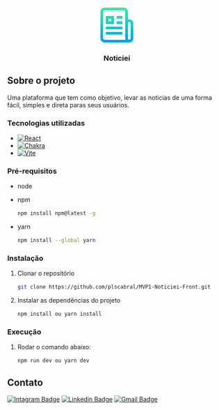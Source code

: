 <!-- PROJECT LOGO -->
<br />
<div align="center">
  <a href="https://github.com/plscabral/MVP1-Noticiei-Front">
    <img src="/public/favicon.png" alt="Logo" width="80" height="80">
  </a>

  <h3 align="center">Noticiei</h3>
</div>


<!-- ABOUT THE PROJECT -->
## Sobre o projeto

Uma plataforma que tem como objetivo, levar as noticias de uma forma fácil, simples e direta paras seus usuários.

### Tecnologias utilizadas

* [![React][React]][React-url]
* [![Chakra][Chakra]][Chakra-url]
* [![Vite][Vite]][Vite-url]

### Pré-requisitos

* node

* npm
  ```sh
  npm install npm@latest -g
  ```

* yarn
  ```sh
  npm install --global yarn
  ```

### Instalação

1. Clonar o repositório
   ```sh
   git clone https://github.com/plscabral/MVP1-Noticiei-Front.git
   ```
2. Instalar as dependências do projeto
   ```sh
   npm install ou yarn install
   ```

### Execução

1. Rodar o comando abaixo:
   ```sh
   npm run dev ou yarn dev
   ```

<!-- CONTACT -->
## Contato

[![Intagram Badge](https://img.shields.io/badge/-@plscabral-6633cc?style=flat-square&labelColor=6633cc&logo=instagram&logoColor=white&link=https://twitter.com/dieegosf)](https://www.instagram.com/plscabral/)
[![Linkedin Badge](https://img.shields.io/badge/-Paulo%20Cabral-6633cc?style=flat-square&logo=Linkedin&logoColor=white&link=https://www.linkedin.com/in/plscabral/)](https://www.linkedin.com/in/plscabral/)
[![Gmail Badge](https://img.shields.io/badge/-paulo.luiz127@gmail.com-6633cc?style=flat-square&logo=Gmail&logoColor=white&link=mailto:diego.schell.f@gmail.com)](mailto:paulo.luiz127@gmail.com)

[React]: https://img.shields.io/badge/React-20232A?style=for-the-badge&logo=react&logoColor=61DAFB
[React-url]: https://reactjs.org/
[Chakra]: https://img.shields.io/badge/Chakra-20232A?style=for-the-badge&logo=chakraui&logoColor=61DAFB
[Chakra-url]: https://chakra-ui.com/
[Vite]: https://img.shields.io/badge/Vite-20232A?style=for-the-badge&logo=vite&logoColor=61DAFB
[Vite-url]: https://vitejs.dev/
